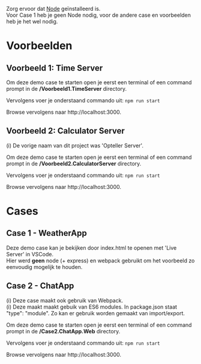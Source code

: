 Zorg ervoor dat [Node](https://nodejs.org/en/download/) geïnstalleerd is.  
Voor Case 1 heb je geen Node nodig, voor de andere case en voorbeelden heb je het wel nodig.

# Voorbeelden
## Voorbeeld 1: Time Server
Om deze demo case te starten open je eerst een terminal of een command prompt in de **/Voorbeeld1.TimeServer** directory.  

Vervolgens voer je onderstaand commando uit:
```npm run start```

Browse vervolgens naar http://localhost:3000.

## Voorbeeld 2: Calculator Server
(i) De vorige naam van dit project was 'Opteller Server'.  

Om deze demo case te starten open je eerst een terminal of een command prompt in de **/Voorbeeld2.CalculatorServer** directory.  

Vervolgens voer je onderstaand commando uit:
```npm run start```

Browse vervolgens naar http://localhost:3000.

# Cases
## Case 1 - WeatherApp
Deze demo case kan je bekijken door index.html te openen met 'Live Server' in VSCode.  
Hier werd **geen** node (+ express) en webpack gebruikt om het voorbeeld zo eenvoudig mogelijk te houden.

## Case 2 - ChatApp
(i) Deze case maakt ook gebruik van Webpack.  
(i) Deze maakt maakt gebuik van ES6 modules. In package.json staat "type": "module". Zo kan er gebruik worden gemaakt van import/export.  

Om deze demo case te starten open je eerst een terminal of een command prompt in de **/Case2.ChatApp.Web** directory.  

Vervolgens voer je onderstaand commando uit:
```npm run start```

Browse vervolgens naar http://localhost:3000.